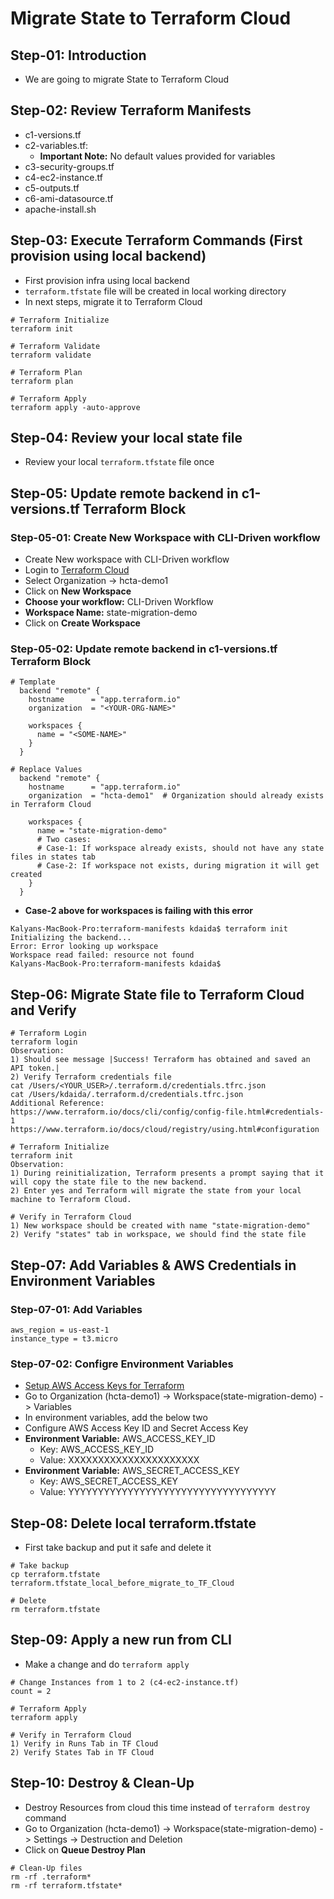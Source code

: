 # Migrate State to Terraform Cloud

## Step-01: Introduction
- We are going to migrate State to Terraform Cloud

## Step-02: Review Terraform Manifests
- c1-versions.tf
- c2-variables.tf: 
  - **Important Note:** No default values provided for variables 
- c3-security-groups.tf
- c4-ec2-instance.tf
- c5-outputs.tf
- c6-ami-datasource.tf
- apache-install.sh


## Step-03: Execute Terraform Commands (First provision using local backend)
- First provision infra using local backend
- `terraform.tfstate` file will be created in local working directory
- In next steps, migrate it to Terraform Cloud
```t
# Terraform Initialize
terraform init

# Terraform Validate
terraform validate

# Terraform Plan
terraform plan

# Terraform Apply
terraform apply -auto-approve
```

## Step-04: Review your local state file
-  Review your local `terraform.tfstate` file once


## Step-05: Update remote backend in c1-versions.tf Terraform Block
### Step-05-01: Create New Workspace with CLI-Driven workflow
- Create New workspace with CLI-Driven workflow
- Login to [Terraform Cloud](https://app.terraform.io/)
- Select Organization -> hcta-demo1
- Click on **New Workspace**
- **Choose your workflow:** CLI-Driven Workflow
- **Workspace Name:** state-migration-demo
- Click on **Create Workspace**

### Step-05-02: Update remote backend in c1-versions.tf Terraform Block
```t
# Template
  backend "remote" {
    hostname      = "app.terraform.io"
    organization  = "<YOUR-ORG-NAME>"

    workspaces {
      name = "<SOME-NAME>"
    }
  }

# Replace Values
  backend "remote" {
    hostname      = "app.terraform.io"
    organization  = "hcta-demo1"  # Organization should already exists in Terraform Cloud

    workspaces {
      name = "state-migration-demo" 
      # Two cases: 
      # Case-1: If workspace already exists, should not have any state files in states tab
      # Case-2: If workspace not exists, during migration it will get created
    }
  }
```
- **Case-2 above for workspaces is failing with this error**
```
Kalyans-MacBook-Pro:terraform-manifests kdaida$ terraform init
Initializing the backend...
Error: Error looking up workspace
Workspace read failed: resource not found
Kalyans-MacBook-Pro:terraform-manifests kdaida$
```

## Step-06: Migrate State file to Terraform Cloud and Verify
```t
# Terraform Login
terraform login
Observation: 
1) Should see message |Success! Terraform has obtained and saved an API token.|
2) Verify Terraform credentials file
cat /Users/<YOUR_USER>/.terraform.d/credentials.tfrc.json
cat /Users/kdaida/.terraform.d/credentials.tfrc.json
Additional Reference:
https://www.terraform.io/docs/cli/config/config-file.html#credentials-1
https://www.terraform.io/docs/cloud/registry/using.html#configuration

# Terraform Initialize
terraform init
Observation: 
1) During reinitialization, Terraform presents a prompt saying that it will copy the state file to the new backend. 
2) Enter yes and Terraform will migrate the state from your local machine to Terraform Cloud.

# Verify in Terraform Cloud
1) New workspace should be created with name "state-migration-demo"
2) Verify "states" tab in workspace, we should find the state file
```

## Step-07: Add Variables & AWS Credentials in Environment Variables
### Step-07-01: Add Variables
```t
aws_region = us-east-1
instance_type = t3.micro
```
### Step-07-02: Configre Environment Variables
- [Setup AWS Access Keys for Terraform](https://registry.terraform.io/providers/hashicorp/aws/latest/docs#environment-variables)
- Go to Organization (hcta-demo1) -> Workspace(state-migration-demo) -> Variables
- In environment variables, add the below two
- Configure AWS Access Key ID and Secret Access Key  
- **Environment Variable:** AWS_ACCESS_KEY_ID
  - Key: AWS_ACCESS_KEY_ID
  - Value: XXXXXXXXXXXXXXXXXXXXXX
- **Environment Variable:** AWS_SECRET_ACCESS_KEY
  - Key: AWS_SECRET_ACCESS_KEY
  - Value: YYYYYYYYYYYYYYYYYYYYYYYYYYYYYYYYYYY
 
## Step-08: Delete local terraform.tfstate
- First take backup and put it safe and delete it
```t
# Take backup
cp terraform.tfstate terraform.tfstate_local_before_migrate_to_TF_Cloud

# Delete
rm terraform.tfstate
``` 

## Step-09: Apply a new run from CLI
- Make a change and do  `terraform apply`
```t
# Change Instances from 1 to 2 (c4-ec2-instance.tf)
count = 2

# Terraform Apply
terraform apply 

# Verify in Terraform Cloud
1) Verify in Runs Tab in TF Cloud
2) Verify States Tab in TF Cloud
```

## Step-10: Destroy & Clean-Up
-  Destroy Resources from cloud this time instead of `terraform destroy` command
- Go to Organization (hcta-demo1) -> Workspace(state-migration-demo) -> Settings -> Destruction and Deletion
- Click on **Queue Destroy Plan**
```t
# Clean-Up files
rm -rf .terraform*
rm -rf terraform.tfstate*
```
